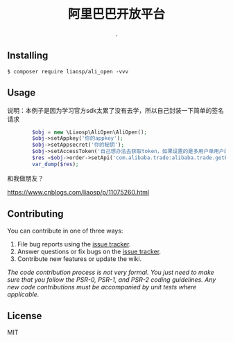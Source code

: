 <h1 align="center"> 阿里巴巴开放平台 </h1>

<p align="center"> .</p>


## Installing

```shell
$ composer require liaosp/ali_open -vvv
```

## Usage

说明：本例子是因为学习官方sdk太累了没有去学，所以自己封装一下简单的签名请求

```php
        $obj = new \Liaosp\AliOpen\AliOpen();
        $obj->setAppkey('你的appkey');
        $obj->setAppsecret('你的秘钥');
        $obj->setAccessToken('自己想办法去获取token，如果设置的是多用户单用户的直接复制，应用管理中的token');//参考：http://www.04007.cn/article/5.html
        $res =$obj->order->setApi('com.alibaba.trade:alibaba.trade.getBuyerOrderList-1')->get(); //api 就是阿里巴巴文档中的
        var_dump($res);
```

和我做朋友？

https://www.cnblogs.com/liaosp/p/11075260.html

## Contributing

You can contribute in one of three ways:

1. File bug reports using the [issue tracker](https://github.com/liaosp/ali_open/issues).
2. Answer questions or fix bugs on the [issue tracker](https://github.com/liaosp/ali_open/issues).
3. Contribute new features or update the wiki.

_The code contribution process is not very formal. You just need to make sure that you follow the PSR-0, PSR-1, and PSR-2 coding guidelines. Any new code contributions must be accompanied by unit tests where applicable._

## License

MIT